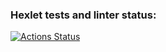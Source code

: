 ### Hexlet tests and linter status:
[![Actions Status](https://github.com/diegoandressm10-cell/fullstack-javascript-project-98/actions/workflows/hexlet-check.yml/badge.svg)](https://github.com/diegoandressm10-cell/fullstack-javascript-project-98/actions)